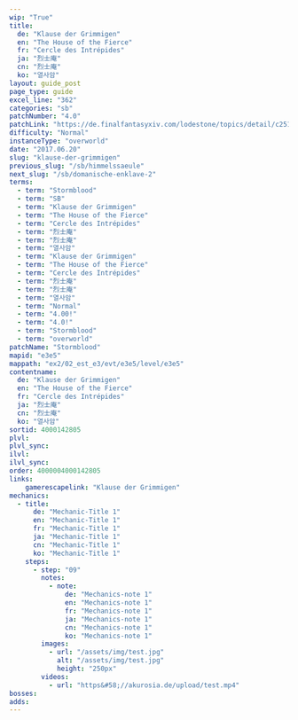 ```yaml
---
wip: "True"
title:
  de: "Klause der Grimmigen"
  en: "The House of the Fierce"
  fr: "Cercle des Intrépides"
  ja: "烈士庵"
  cn: "烈士庵"
  ko: "열사암"
layout: guide_post
page_type: guide
excel_line: "362"
categories: "sb"
patchNumber: "4.0"
patchLink: "https://de.finalfantasyxiv.com/lodestone/topics/detail/c2519c232d02fc2394c3830faa364611cd4e610c"
difficulty: "Normal"
instanceType: "overworld"
date: "2017.06.20"
slug: "klause-der-grimmigen"
previous_slug: "/sb/himmelssaeule"
next_slug: "/sb/domanische-enklave-2"
terms:
  - term: "Stormblood"
  - term: "SB"
  - term: "Klause der Grimmigen"
  - term: "The House of the Fierce"
  - term: "Cercle des Intrépides"
  - term: "烈士庵"
  - term: "烈士庵"
  - term: "열사암"
  - term: "Klause der Grimmigen"
  - term: "The House of the Fierce"
  - term: "Cercle des Intrépides"
  - term: "烈士庵"
  - term: "烈士庵"
  - term: "열사암"
  - term: "Normal"
  - term: "4.00!"
  - term: "4.0!"
  - term: "Stormblood"
  - term: "overworld"
patchName: "Stormblood"
mapid: "e3e5"
mappath: "ex2/02_est_e3/evt/e3e5/level/e3e5"
contentname:
  de: "Klause der Grimmigen"
  en: "The House of the Fierce"
  fr: "Cercle des Intrépides"
  ja: "烈士庵"
  cn: "烈士庵"
  ko: "열사암"
sortid: 4000142805
plvl: 
plvl_sync: 
ilvl: 
ilvl_sync: 
order: 4000004000142805
links:
    gamerescapelink: "Klause der Grimmigen"
mechanics:
  - title:
      de: "Mechanic-Title 1"
      en: "Mechanic-Title 1"
      fr: "Mechanic-Title 1"
      ja: "Mechanic-Title 1"
      cn: "Mechanic-Title 1"
      ko: "Mechanic-Title 1"
    steps:
      - step: "09"
        notes:
          - note:
              de: "Mechanics-note 1"
              en: "Mechanics-note 1"
              fr: "Mechanics-note 1"
              ja: "Mechanics-note 1"
              cn: "Mechanics-note 1"
              ko: "Mechanics-note 1"
        images:
          - url: "/assets/img/test.jpg"
            alt: "/assets/img/test.jpg"
            height: "250px"
        videos:
          - url: "https&#58;//akurosia.de/upload/test.mp4"
bosses:
adds:
---
```

